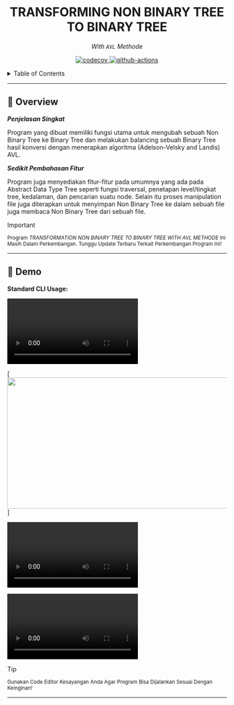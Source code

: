 <h1 align="center">TRANSFORMING NON BINARY TREE TO BINARY TREE</h1>
<p align="center">
  <em>With <code>AVL</code> Methode</em>
</p>
<p align="center">
<a href="https://app.codecov.io/gh/eli64s/readme-ai">
    <img src="https://img.shields.io/badge/Welcome-Developers-sliver.svg"
    alt="codecov">
  </a>
  <a href="https://github.com/eli64s/readme-ai/actions">
    <img src="https://img.shields.io/badge/Programming_Language-c++-blue.svg"
    alt="github-actions">
  </a>
</p>
<details>
  <summary>Table of Contents</summary>

- [📍 Overview](#-overview)
- [👾 Demo](#-demo)
- [🧩 Features](#-features)
- [🗂️ Examples](#️-examples)
- [🚀 Getting Started](#-getting-started)
  - [⚙️ Installation](#-installation)
  - [🤖 Usage](#-usage)
  - [🧪 Tests](#-tests)
- [📦 Configuration](#️-configuration)
- [🧑‍💻 Contributing](#-contributing)
</details>

---

## 📍 Overview

***Penjelasan Singkat***

Program yang dibuat memiliki fungsi utama untuk mengubah sebuah Non Binary Tree ke Binary Tree dan melakukan balancing sebuah Binary Tree hasil konversi dengan menerapkan algoritma (Adelson-Velsky and Landis) AVL. 

***Sedikit Pembahasan Fitur***

Program juga menyediakan fitur-fitur pada umumnya yang ada pada Abstract Data Type Tree seperti fungsi traversal, penetapan level/tingkat tree, kedalaman, dan pencarian suatu node. Selain itu proses manipulation file juga diterapkan untuk menyimpan Non Binary Tree ke dalam sebuah file juga membaca Non Binary Tree dari sebuah file.<br>

> [!IMPORTANT]
>
> <sub>Program _TRANSFORMATION NON BINARY TREE TO BINARY TREE WITH AVL METHODE_ Ini Masih Dalam Perkembangan. Tunggu Update Terbaru Terkait Perkembangan Program Ini!</sub>

---

## 👾 Demo

**Standard CLI Usage:**

![Create-Tree-demo](https://github.com/Fanzaatsila/BinaryTreeProject/raw/main/Assets/vid/CreateTree.mov)

[<img src="Assets/ConvertTreenDetail.mov" width="600" height="300"/>]

![EducationNBT-Tree-demo](https://github.com/Fanzaatsila/BinaryTreeProject/blob/main/Assets/vid/EducationNBT.mov)

![Save-Tree-demo](https://github.com/Fanzaatsila/BinaryTreeProject/blob/main/Assets/vid/SaveTree.mov)

> [!TIP]
>
> <sub>Gunakan Code Editor Kesayangan Anda Agar Program Bisa Dijalankan Sesuai Dengan Keinginan!</sub>

---